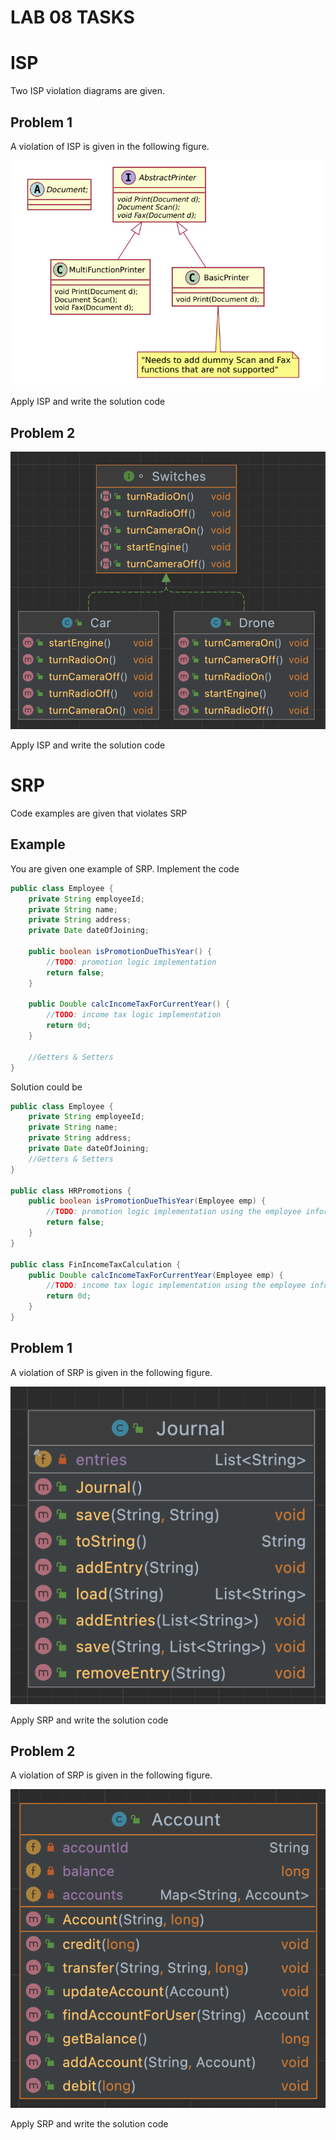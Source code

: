 # **LAB 08 TASKS**

# ISP
Two ISP violation diagrams are given.

## Problem 1
A violation of ISP is given in the following figure.


![ISP Violation](ISP%20violation.png)


Apply ISP and write the solution code

## Problem 2


![ISP Violation](ISPvio2.png)


Apply ISP and write the solution code

# SRP
Code examples are given that violates SRP

## Example
You are given one example of SRP. Implement the code
```java
public class Employee {
    private String employeeId;
    private String name;
    private String address;
    private Date dateOfJoining;

    public boolean isPromotionDueThisYear() {
        //TODO: promotion logic implementation
        return false;
    }

    public Double calcIncomeTaxForCurrentYear() {
        //TODO: income tax logic implementation
        return 0d;
    }

    //Getters & Setters
}
```
Solution could be
```java
public class Employee {
    private String employeeId;
    private String name;
    private String address;
    private Date dateOfJoining;
    //Getters & Setters
}

public class HRPromotions {
    public boolean isPromotionDueThisYear(Employee emp) {
        //TODO: promotion logic implementation using the employee information passed
        return false;
    }
}

public class FinIncomeTaxCalculation {
    public Double calcIncomeTaxForCurrentYear(Employee emp) {
        //TODO: income tax logic implementation using the employee information passed
        return 0d;
    }
}
```
## Problem 1
A violation of SRP is given in the following figure.

![ISP Violation](SRPvio.png)


Apply SRP and write the solution code

## Problem 2
A violation of SRP is given in the following figure.


![ISP Violation](SRPvio2.png)


Apply SRP and write the solution code
